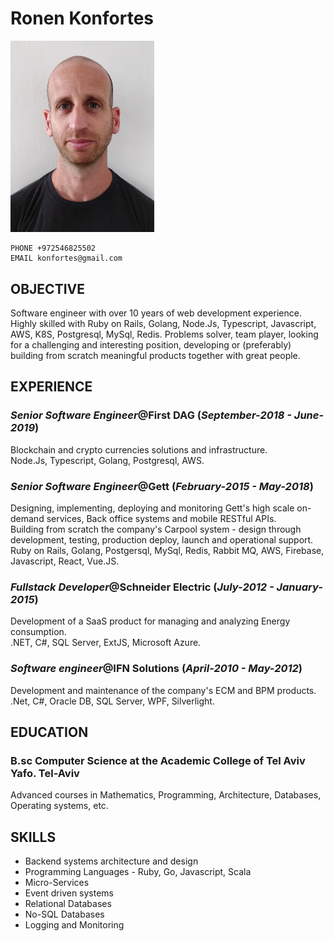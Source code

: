# Ronen Konfortes

<img src="./me.jpg" alt="drawing" width="230"></img>

```
PHONE +972546825502
EMAIL konfortes@gmail.com
```

## OBJECTIVE

Software engineer with over 10 years of web development experience. Highly skilled with Ruby on Rails, Golang, Node.Js, Typescript, Javascript, AWS, K8S, Postgresql, MySql, Redis. Problems solver, team player, looking for a challenging and interesting position, developing or (preferably) building from scratch meaningful products together with great people.

## EXPERIENCE

### ***Senior Software Engineer***@First DAG (_September-2018 - June-2019_)

Blockchain and crypto currencies solutions and infrastructure.  
Node.Js, Typescript, Golang, Postgresql, AWS.

### ***Senior Software Engineer***@Gett (_February-2015 - May-2018_)

Designing, implementing, deploying and monitoring Gett's high scale on-demand services, Back office systems and mobile RESTful APIs.  
Building from scratch the company's Carpool system - design through development, testing, production deploy,
launch and operational support.   
Ruby on Rails, Golang, Postgersql, MySql, Redis, Rabbit MQ, AWS, Firebase, Javascript, React, Vue.JS.

### ***Fullstack Developer***@Schneider Electric (_July-2012 - January-2015_)

Development of a SaaS product for managing and analyzing Energy consumption.  
.NET, C#, SQL Server, ExtJS, Microsoft Azure.

### ***Software engineer***@IFN Solutions (_April-2010 - May-2012_)

Development and maintenance of the company's ECM and BPM products.  
.Net, C#, Oracle DB, SQL Server, WPF, Silverlight.
</br>

## EDUCATION

### B.sc Computer Science at the Academic College of Tel Aviv Yafo. Tel-Aviv

Advanced courses in Mathematics, Programming, Architecture, Databases, Operating systems, etc.  

## SKILLS

- Backend systems architecture and design
- Programming Languages - Ruby, Go, Javascript, Scala
- Micro-Services
- Event driven systems
- Relational Databases
- No-SQL Databases
- Logging and Monitoring